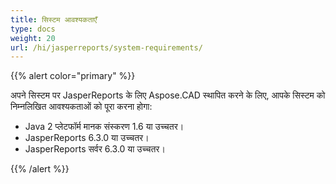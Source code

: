 ```yaml
---
title: सिस्टम आवश्यकताएँ
type: docs
weight: 20
url: /hi/jasperreports/system-requirements/
---
```


{{% alert color="primary" %}}

अपने सिस्टम पर JasperReports के लिए Aspose.CAD स्थापित करने के लिए, आपके सिस्टम को निम्नलिखित आवश्यकताओं को पूरा करना होगा:

- Java 2 प्लेटफॉर्म मानक संस्करण 1.6 या उच्चतर।
- JasperReports 6.3.0 या उच्चतर।
- JasperReports सर्वर 6.3.0 या उच्चतर।

{{% /alert %}}

